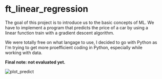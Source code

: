 # ft_linear_regression

The goal of this project is to introduce us to the basic concepts of ML.
We have to implement a program that predicts the price of a car by using a linear function train with a gradient descent algorithm.

We were totally free on what langage to use, I decided to go with Python as I'm trying to get more proefficient coding in Python, especially while working with data.

**Final note: not evaluated yet.**

![plot_predict](https://github.com/user-attachments/assets/73801593-58a5-44de-bf9c-c8f7e451795a)
